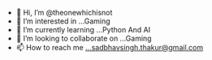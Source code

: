 - 👋 Hi, I’m @theonewhichisnot
- 👀 I’m interested in ...Gaming
- 🌱 I’m currently learning ...Python And AI
- 💞️ I’m looking to collaborate on ...Gaming
- 📫 How to reach me ...sadbhavsingh.thakur@gmail.com

<!---
theonewhichisnot/theonewhichisnot is a ✨ special ✨ repository because its `README.md` (this file) appears on your GitHub profile.
You can click the Preview link to take a look at your changes.
--->
